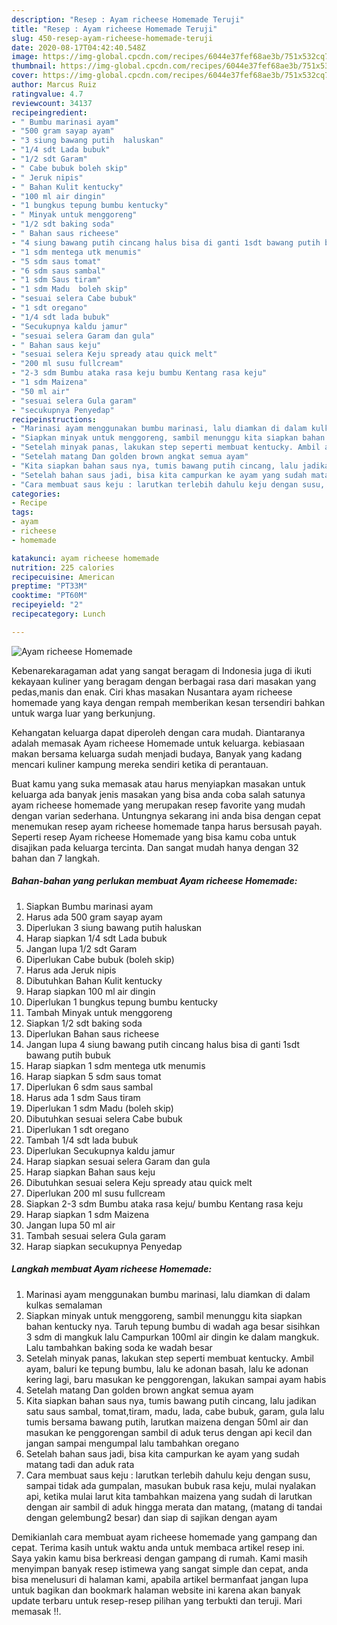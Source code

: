 ```yaml
---
description: "Resep : Ayam richeese Homemade Teruji"
title: "Resep : Ayam richeese Homemade Teruji"
slug: 450-resep-ayam-richeese-homemade-teruji
date: 2020-08-17T04:42:40.548Z
image: https://img-global.cpcdn.com/recipes/6044e37fef68ae3b/751x532cq70/ayam-richeese-homemade-foto-resep-utama.jpg
thumbnail: https://img-global.cpcdn.com/recipes/6044e37fef68ae3b/751x532cq70/ayam-richeese-homemade-foto-resep-utama.jpg
cover: https://img-global.cpcdn.com/recipes/6044e37fef68ae3b/751x532cq70/ayam-richeese-homemade-foto-resep-utama.jpg
author: Marcus Ruiz
ratingvalue: 4.7
reviewcount: 34137
recipeingredient:
- " Bumbu marinasi ayam"
- "500 gram sayap ayam"
- "3 siung bawang putih  haluskan"
- "1/4 sdt Lada bubuk"
- "1/2 sdt Garam"
- " Cabe bubuk boleh skip"
- " Jeruk nipis"
- " Bahan Kulit kentucky"
- "100 ml air dingin"
- "1 bungkus tepung bumbu kentucky"
- " Minyak untuk menggoreng"
- "1/2 sdt baking soda"
- " Bahan saus richeese"
- "4 siung bawang putih cincang halus bisa di ganti 1sdt bawang putih bubuk"
- "1 sdm mentega utk menumis"
- "5 sdm saus tomat"
- "6 sdm saus sambal"
- "1 sdm Saus tiram"
- "1 sdm Madu  boleh skip"
- "sesuai selera Cabe bubuk"
- "1 sdt oregano"
- "1/4 sdt lada bubuk"
- "Secukupnya kaldu jamur"
- "sesuai selera Garam dan gula"
- " Bahan saus keju"
- "sesuai selera Keju spready atau quick melt"
- "200 ml susu fullcream"
- "2-3 sdm Bumbu ataka rasa keju bumbu Kentang rasa keju"
- "1 sdm Maizena"
- "50 ml air"
- "sesuai selera Gula garam"
- "secukupnya Penyedap"
recipeinstructions:
- "Marinasi ayam menggunakan bumbu marinasi, lalu diamkan di dalam kulkas semalaman"
- "Siapkan minyak untuk menggoreng, sambil menunggu kita siapkan bahan kentucky nya. Taruh tepung bumbu di wadah aga besar sisihkan 3 sdm di mangkuk lalu Campurkan 100ml air dingin ke dalam mangkuk. Lalu tambahkan baking soda ke wadah besar"
- "Setelah minyak panas, lakukan step seperti membuat kentucky. Ambil ayam, baluri ke tepung bumbu, lalu ke adonan basah, lalu ke adonan kering lagi, baru masukan ke penggorengan, lakukan sampai ayam habis"
- "Setelah matang Dan golden brown angkat semua ayam"
- "Kita siapkan bahan saus nya, tumis bawang putih cincang, lalu jadikan satu saus sambal, tomat,tiram, madu, lada, cabe bubuk, garam, gula lalu tumis bersama bawang putih, larutkan maizena dengan 50ml air dan masukan ke penggorengan sambil di aduk terus dengan api kecil dan jangan sampai mengumpal lalu tambahkan oregano"
- "Setelah bahan saus jadi, bisa kita campurkan ke ayam yang sudah matang tadi dan aduk rata"
- "Cara membuat saus keju : larutkan terlebih dahulu keju dengan susu, sampai tidak ada gumpalan, masukan bubuk rasa keju, mulai nyalakan api, ketika mulai larut kita tambahkan maizena yang sudah di larutkan dengan air sambil di aduk hingga merata dan matang, (matang di tandai dengan gelembung2 besar) dan siap di sajikan dengan ayam"
categories:
- Recipe
tags:
- ayam
- richeese
- homemade

katakunci: ayam richeese homemade 
nutrition: 225 calories
recipecuisine: American
preptime: "PT33M"
cooktime: "PT60M"
recipeyield: "2"
recipecategory: Lunch

---
```



![Ayam richeese Homemade](https://img-global.cpcdn.com/recipes/6044e37fef68ae3b/751x532cq70/ayam-richeese-homemade-foto-resep-utama.jpg)

Kebenarekaragaman adat yang sangat beragam di Indonesia juga di ikuti kekayaan kuliner yang beragam dengan berbagai rasa dari masakan yang pedas,manis dan enak. Ciri khas masakan Nusantara ayam richeese homemade yang kaya dengan rempah memberikan kesan tersendiri bahkan untuk warga luar yang berkunjung.




Kehangatan keluarga dapat diperoleh dengan cara mudah. Diantaranya adalah memasak Ayam richeese Homemade untuk keluarga. kebiasaan makan bersama keluarga sudah menjadi budaya, Banyak yang kadang mencari kuliner kampung mereka sendiri ketika di perantauan.

Buat kamu yang suka memasak atau harus menyiapkan masakan untuk keluarga ada banyak jenis masakan yang bisa anda coba salah satunya ayam richeese homemade yang merupakan resep favorite yang mudah dengan varian sederhana. Untungnya sekarang ini anda bisa dengan cepat menemukan resep ayam richeese homemade tanpa harus bersusah payah.
Seperti resep Ayam richeese Homemade yang bisa kamu coba untuk disajikan pada keluarga tercinta. Dan sangat mudah hanya dengan 32 bahan dan 7 langkah.


<!--inarticleads1-->

##### Bahan-bahan yang perlukan membuat Ayam richeese Homemade:

1. Siapkan  Bumbu marinasi ayam
1. Harus ada 500 gram sayap ayam
1. Diperlukan 3 siung bawang putih  haluskan
1. Harap siapkan 1/4 sdt Lada bubuk
1. Jangan lupa 1/2 sdt Garam
1. Diperlukan  Cabe bubuk (boleh skip)
1. Harus ada  Jeruk nipis
1. Dibutuhkan  Bahan Kulit kentucky
1. Harap siapkan 100 ml air dingin
1. Diperlukan 1 bungkus tepung bumbu kentucky
1. Tambah  Minyak untuk menggoreng
1. Siapkan 1/2 sdt baking soda
1. Diperlukan  Bahan saus richeese
1. Jangan lupa 4 siung bawang putih cincang halus bisa di ganti 1sdt bawang putih bubuk
1. Harap siapkan 1 sdm mentega utk menumis
1. Harap siapkan 5 sdm saus tomat
1. Diperlukan 6 sdm saus sambal
1. Harus ada 1 sdm Saus tiram
1. Diperlukan 1 sdm Madu  (boleh skip)
1. Dibutuhkan sesuai selera Cabe bubuk
1. Diperlukan 1 sdt oregano
1. Tambah 1/4 sdt lada bubuk
1. Diperlukan Secukupnya kaldu jamur
1. Harap siapkan sesuai selera Garam dan gula
1. Harap siapkan  Bahan saus keju
1. Dibutuhkan sesuai selera Keju spready atau quick melt
1. Diperlukan 200 ml susu fullcream
1. Siapkan 2-3 sdm Bumbu ataka rasa keju/ bumbu Kentang rasa keju
1. Harap siapkan 1 sdm Maizena
1. Jangan lupa 50 ml air
1. Tambah sesuai selera Gula garam
1. Harap siapkan secukupnya Penyedap




<!--inarticleads2-->

##### Langkah membuat  Ayam richeese Homemade:

1. Marinasi ayam menggunakan bumbu marinasi, lalu diamkan di dalam kulkas semalaman
1. Siapkan minyak untuk menggoreng, sambil menunggu kita siapkan bahan kentucky nya. Taruh tepung bumbu di wadah aga besar sisihkan 3 sdm di mangkuk lalu Campurkan 100ml air dingin ke dalam mangkuk. Lalu tambahkan baking soda ke wadah besar
1. Setelah minyak panas, lakukan step seperti membuat kentucky. Ambil ayam, baluri ke tepung bumbu, lalu ke adonan basah, lalu ke adonan kering lagi, baru masukan ke penggorengan, lakukan sampai ayam habis
1. Setelah matang Dan golden brown angkat semua ayam
1. Kita siapkan bahan saus nya, tumis bawang putih cincang, lalu jadikan satu saus sambal, tomat,tiram, madu, lada, cabe bubuk, garam, gula lalu tumis bersama bawang putih, larutkan maizena dengan 50ml air dan masukan ke penggorengan sambil di aduk terus dengan api kecil dan jangan sampai mengumpal lalu tambahkan oregano
1. Setelah bahan saus jadi, bisa kita campurkan ke ayam yang sudah matang tadi dan aduk rata
1. Cara membuat saus keju : larutkan terlebih dahulu keju dengan susu, sampai tidak ada gumpalan, masukan bubuk rasa keju, mulai nyalakan api, ketika mulai larut kita tambahkan maizena yang sudah di larutkan dengan air sambil di aduk hingga merata dan matang, (matang di tandai dengan gelembung2 besar) dan siap di sajikan dengan ayam




Demikianlah cara membuat ayam richeese homemade yang gampang dan cepat. Terima kasih untuk waktu anda untuk membaca artikel resep ini. Saya yakin kamu bisa berkreasi dengan gampang di rumah. Kami masih menyimpan banyak resep istimewa yang sangat simple dan cepat, anda bisa menelusuri di halaman kami, apabila artikel bermanfaat jangan lupa untuk bagikan dan bookmark halaman website ini karena akan banyak update terbaru untuk resep-resep pilihan yang terbukti dan teruji. Mari memasak !!. 
